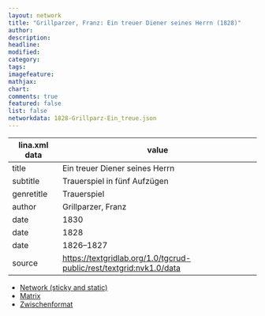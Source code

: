 ```yaml
---
layout: network
title: "Grillparzer, Franz: Ein treuer Diener seines Herrn (1828)"
author:
description:
headline:
modified:
category:
tags:
imagefeature: 
mathjax: 
chart: 
comments: true
featured: false
list: false
networkdata: 1828-Grillparz-Ein_treue.json
---
```

lina.xml data  | value
------------- | -------------
title|Ein treuer Diener seines Herrn
subtitle|Trauerspiel in fünf Aufzügen
genretitle|Trauerspiel
author|Grillparzer, Franz
date|1830
date|1828
date|1826–1827
source|https://textgridlab.org/1.0/tgcrud-public/rest/textgrid:nvk1.0/data


* [Network (sticky and static)](/network372)
* [Matrix](/matrix372)
* [Zwischenformat](/lina372 )
